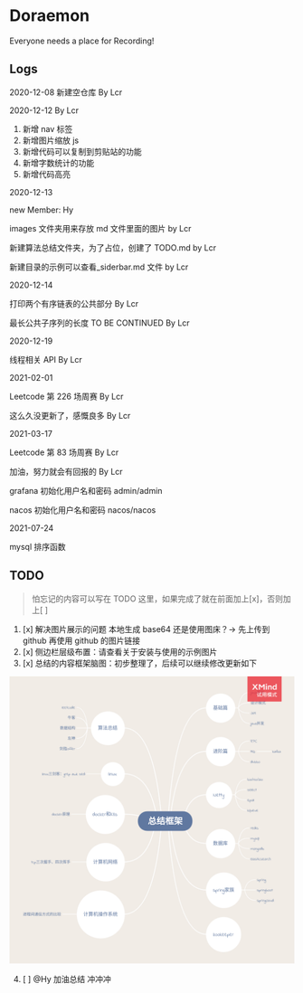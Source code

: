# Doraemon

Everyone needs a place for Recording!

## Logs

2020-12-08 新建空仓库 By Lcr

2020-12-12 By Lcr

1. 新增 nav 标签
2. 新增图片缩放 js
3. 新增代码可以复制到剪贴站的功能
4. 新增字数统计的功能
5. 新增代码高亮

2020-12-13

new Member: Hy

images 文件夹用来存放 md 文件里面的图片 by Lcr

新建算法总结文件夹，为了占位，创建了 TODO.md by Lcr

新建目录的示例可以查看\_siderbar.md 文件 by Lcr

2020-12-14

打印两个有序链表的公共部分 By Lcr

最长公共子序列的长度 TO BE CONTINUED By Lcr

2020-12-19

线程相关 API By Lcr

2021-02-01

Leetcode 第 226 场周赛 By Lcr

这么久没更新了，感慨良多 By Lcr

2021-03-17

Leetcode 第 83 场周赛 By Lcr

加油，努力就会有回报的 By Lcr

grafana 初始化用户名和密码 admin/admin

nacos 初始化用户名和密码 nacos/nacos

2021-07-24

mysql 排序函数

## TODO

> 怕忘记的内容可以写在 TODO 这里，如果完成了就在前面加上[x]，否则加上[ ]

1. [x] 解决图片展示的问题 本地生成 base64 还是使用图床？-> 先上传到 github 再使用 github 的图片链接
2. [x] 侧边栏层级布置：请查看关于安装与使用的示例图片
3. [x] 总结的内容框架脑图：初步整理了，后续可以继续修改更新如下

![整理的框架思维脑图](images/总结框架.png)

4. [ ] @Hy 加油总结 冲冲冲
